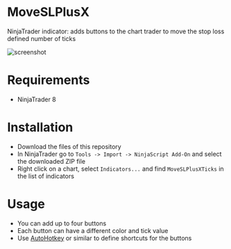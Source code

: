 # MoveSLPlusX
NinjaTrader indicator: adds buttons to the chart trader to move the stop loss defined number of ticks 

![screenshot](https://user-images.githubusercontent.com/90933537/187703175-e9aa59cc-69ca-4206-b688-7eab24a8969b.png)

# Requirements
- NinjaTrader 8

# Installation
- Download the files of this repository
- In NinjaTrader go to `Tools -> Import -> NinjaScript Add-On` and select the downloaded ZIP file
- Right click on a chart, select `Indicators...` and find `MoveSLPlusXTicks` in the list of indicators

# Usage
- You can add up to four buttons
- Each button can have a different color and tick value
- Use [AutoHotkey](https://www.autohotkey.com/) or similar to define shortcuts for the buttons

